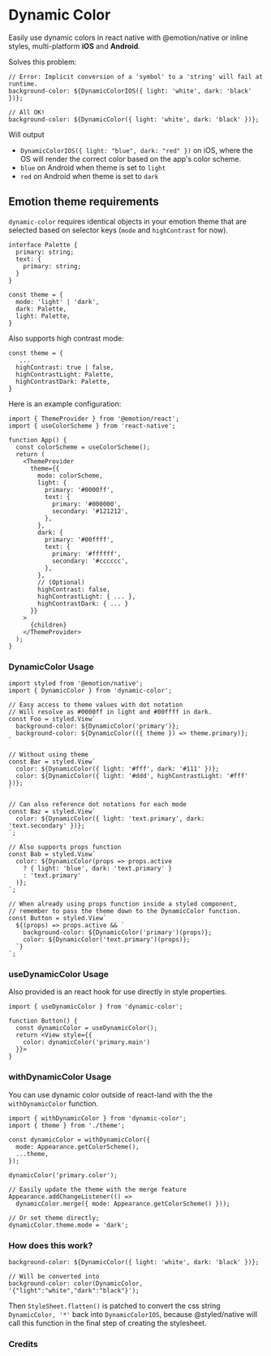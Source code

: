 # Dynamic Color

Easily use dynamic colors in react native with @emotion/native or inline styles, multi-platform **iOS** and **Android**.

Solves this problem:

```tsx
// Error: Implicit conversion of a 'symbol' to a 'string' will fail at runtime.
background-color: ${DynamicColorIOS({ light: 'white', dark: 'black' })};

// All OK!
background-color: ${DynamicColor({ light: 'white', dark: 'black' })};
```


Will output
- `DynamicColorIOS({ light: "blue", dark: "red" })` on iOS, where the OS will render the correct color based on the app's color scheme.
- `blue` on Android when theme is set to `light`
- `red` on Android when theme is set to `dark`

## Emotion theme requirements

`dynamic-color` requires identical objects in your emotion theme that are selected based on selector keys (`mode` and `highContrast` for now).

```tsx
interface Palette {
  primary: string;
  text: {
    primary: string;
  }
}

const theme = {
  mode: 'light' | 'dark',
  dark: Palette,
  light: Palette,
}
```

Also supports high contrast mode:
```tsx
const theme = {
   ...
  highContrast: true | false,
  highContrastLight: Palette,
  highContrastDark: Palette,
}
```

Here is an example configuration:
```tsx
import { ThemeProvider } from '@emotion/react';
import { useColorScheme } from 'react-native';

function App() {
  const colorScheme = useColorScheme();
  return (
    <ThemeProvider
      theme={{
        mode: colorScheme,
        light: {
          primary: '#0000ff',
          text: {
            primary: '#000000',
            secondary: '#121212',
          },
        },
        dark: {
          primary: '#00ffff',
          text: {
            primary: '#ffffff',
            secondary: '#cccccc',
          },
        },
        // (Optional)
        highContrast: false,
        highContrastLight: { ... },
        highContrastDark: { ... }
      }}
    >
      {children}
    </ThemeProvider>
  );
}
```

### DynamicColor Usage

```tsx
import styled from '@emotion/native';
import { DynamicColor } from 'dynamic-color';

// Easy access to theme values with dot notation
// Will resolve as #0000ff in light and #00ffff in dark.
const Foo = styled.View`
  background-color: ${DynamicColor('primary')};
  background-color: ${DynamicColor(({ theme }) => theme.primary)};
`

// Without using theme
const Bar = styled.View`
  color: ${DynamicColor({ light: '#fff', dark: '#111' })};
  color: ${DynamicColor({ light: '#ddd', highContrastLight: '#fff' })};
`

// Can also reference dot notations for each mode
const Baz = styled.View`
  color: ${DynamicColor({ light: 'text.primary', dark: 'text.secondary' })};
`;

// Also supports props function
const Bab = styled.View`
  color: ${DynamicColor(props => props.active
    ? { light: 'blue', dark: 'text.primary' }
    : 'text.primary'
  )};
`;

// When already using props function inside a styled component,
// remember to pass the theme down to the DynamicColor function.
const Button = styled.View`
  ${(props) => props.active && `
    background-color: ${DynamicColor('primary')(props)};
    color: ${DynamicColor('text.primary')(props)};
  `}
`;
```

### useDynamicColor Usage

Also provided is an react hook for use directly in style properties.

```tsx
import { useDynamicColor } from 'dynamic-color';

function Button() {
  const dynamicColor = useDynamicColor();
  return <View style={{
    color: dynamicColor('primary.main')
  }}>
}
```

### withDynamicColor Usage

You can use dynamic color outside of react-land with the the `withDynamicColor` function.

```tsx
import { withDynamicColor } from 'dynamic-color';
import { theme } from './theme';

const dynamicColor = withDynamicColor({
  mode: Appearance.getColorScheme(),
  ...theme,
});

dynamicColor('primary.color');

// Easily update the theme with the merge feature
Appearance.addChangeListener(() =>
  dynamicColor.merge({ mode: Appearance.getColorScheme() }));

// Or set theme directly;
dynamicColor.theme.mode = 'dark';
```

### How does this work?

```tsx
background-color: ${DynamicColor({ light: 'white', dark: 'black' })};

// Will be converted into
background-color: color(DynamicColor, '{"light":"white","dark":"black"}');
```

Then `StyleSheet.flatten()` is patched to convert the css string `DynamicColor, '*'` back into `DynamicColorIOS`, because @styled/native will call this function in the final step of creating the stylesheet.

### Credits

